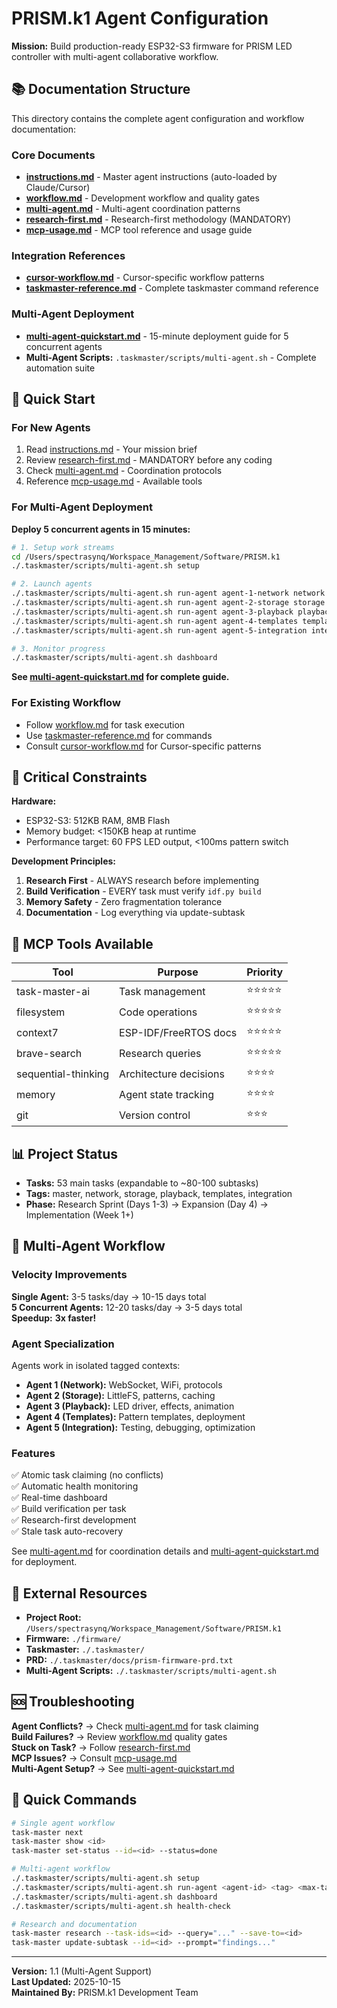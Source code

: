 # PRISM.k1 Agent Configuration

**Mission:** Build production-ready ESP32-S3 firmware for PRISM LED controller with multi-agent collaborative workflow.

## 📚 Documentation Structure

This directory contains the complete agent configuration and workflow documentation:

### Core Documents

- **[instructions.md](./instructions.md)** - Master agent instructions (auto-loaded by Claude/Cursor)
- **[workflow.md](./workflow.md)** - Development workflow and quality gates
- **[multi-agent.md](./multi-agent.md)** - Multi-agent coordination patterns
- **[research-first.md](./research-first.md)** - Research-first methodology (MANDATORY)
- **[mcp-usage.md](./mcp-usage.md)** - MCP tool reference and usage guide

### Integration References

- **[cursor-workflow.md](./cursor-workflow.md)** - Cursor-specific workflow patterns
- **[taskmaster-reference.md](./taskmaster-reference.md)** - Complete taskmaster command reference

### Multi-Agent Deployment

- **[multi-agent-quickstart.md](./multi-agent-quickstart.md)** - 15-minute deployment guide for 5 concurrent agents
- **Multi-Agent Scripts:** `.taskmaster/scripts/multi-agent.sh` - Complete automation suite

## 🎯 Quick Start

### For New Agents

1. Read [instructions.md](./instructions.md) - Your mission brief
2. Review [research-first.md](./research-first.md) - MANDATORY before any coding
3. Check [multi-agent.md](./multi-agent.md) - Coordination protocols
4. Reference [mcp-usage.md](./mcp-usage.md) - Available tools

### For Multi-Agent Deployment

**Deploy 5 concurrent agents in 15 minutes:**

```bash
# 1. Setup work streams
cd /Users/spectrasynq/Workspace_Management/Software/PRISM.k1
./.taskmaster/scripts/multi-agent.sh setup

# 2. Launch agents
./.taskmaster/scripts/multi-agent.sh run-agent agent-1-network network 50 &
./.taskmaster/scripts/multi-agent.sh run-agent agent-2-storage storage 50 &
./.taskmaster/scripts/multi-agent.sh run-agent agent-3-playback playback 30 &
./.taskmaster/scripts/multi-agent.sh run-agent agent-4-templates templates 40 &
./.taskmaster/scripts/multi-agent.sh run-agent agent-5-integration integration 30 &

# 3. Monitor progress
./.taskmaster/scripts/multi-agent.sh dashboard
```

**See [multi-agent-quickstart.md](./multi-agent-quickstart.md) for complete guide.**

### For Existing Workflow

- Follow [workflow.md](./workflow.md) for task execution
- Use [taskmaster-reference.md](./taskmaster-reference.md) for commands
- Consult [cursor-workflow.md](./cursor-workflow.md) for Cursor-specific patterns

## 🚨 Critical Constraints

**Hardware:**
- ESP32-S3: 512KB RAM, 8MB Flash
- Memory budget: <150KB heap at runtime
- Performance target: 60 FPS LED output, <100ms pattern switch

**Development Principles:**
1. **Research First** - ALWAYS research before implementing
2. **Build Verification** - EVERY task must verify `idf.py build`
3. **Memory Safety** - Zero fragmentation tolerance
4. **Documentation** - Log everything via update-subtask

## 🔧 MCP Tools Available

| Tool | Purpose | Priority |
|------|---------|----------|
| task-master-ai | Task management | ⭐⭐⭐⭐⭐ |
| filesystem | Code operations | ⭐⭐⭐⭐⭐ |
| context7 | ESP-IDF/FreeRTOS docs | ⭐⭐⭐⭐⭐ |
| brave-search | Research queries | ⭐⭐⭐⭐⭐ |
| sequential-thinking | Architecture decisions | ⭐⭐⭐⭐ |
| memory | Agent state tracking | ⭐⭐⭐⭐ |
| git | Version control | ⭐⭐⭐ |

## 📊 Project Status

- **Tasks:** 53 main tasks (expandable to ~80-100 subtasks)
- **Tags:** master, network, storage, playback, templates, integration
- **Phase:** Research Sprint (Days 1-3) → Expansion (Day 4) → Implementation (Week 1+)

## 🤝 Multi-Agent Workflow

### Velocity Improvements

**Single Agent:** 3-5 tasks/day → 10-15 days total  
**5 Concurrent Agents:** 12-20 tasks/day → 3-5 days total  
**Speedup:** **3x faster!**

### Agent Specialization

Agents work in isolated tagged contexts:
- **Agent 1 (Network):** WebSocket, WiFi, protocols
- **Agent 2 (Storage):** LittleFS, patterns, caching
- **Agent 3 (Playback):** LED driver, effects, animation
- **Agent 4 (Templates):** Pattern templates, deployment
- **Agent 5 (Integration):** Testing, debugging, optimization

### Features

✅ Atomic task claiming (no conflicts)  
✅ Automatic health monitoring  
✅ Real-time dashboard  
✅ Build verification per task  
✅ Research-first development  
✅ Stale task auto-recovery  

See [multi-agent.md](./multi-agent.md) for coordination details and [multi-agent-quickstart.md](./multi-agent-quickstart.md) for deployment.

## 📖 External Resources

- **Project Root:** `/Users/spectrasynq/Workspace_Management/Software/PRISM.k1`
- **Firmware:** `./firmware/`
- **Taskmaster:** `./.taskmaster/`
- **PRD:** `./.taskmaster/docs/prism-firmware-prd.txt`
- **Multi-Agent Scripts:** `./.taskmaster/scripts/multi-agent.sh`

## 🆘 Troubleshooting

**Agent Conflicts?** → Check [multi-agent.md](./multi-agent.md) for task claiming  
**Build Failures?** → Review [workflow.md](./workflow.md) quality gates  
**Stuck on Task?** → Follow [research-first.md](./research-first.md)  
**MCP Issues?** → Consult [mcp-usage.md](./mcp-usage.md)  
**Multi-Agent Setup?** → See [multi-agent-quickstart.md](./multi-agent-quickstart.md)

## 🚀 Quick Commands

```bash
# Single agent workflow
task-master next
task-master show <id>
task-master set-status --id=<id> --status=done

# Multi-agent workflow  
./.taskmaster/scripts/multi-agent.sh setup
./.taskmaster/scripts/multi-agent.sh run-agent <agent-id> <tag> <max-tasks>
./.taskmaster/scripts/multi-agent.sh dashboard
./.taskmaster/scripts/multi-agent.sh health-check

# Research and documentation
task-master research --task-ids=<id> --query="..." --save-to=<id>
task-master update-subtask --id=<id> --prompt="findings..."
```

---

**Version:** 1.1 (Multi-Agent Support)  
**Last Updated:** 2025-10-15  
**Maintained By:** PRISM.k1 Development Team
